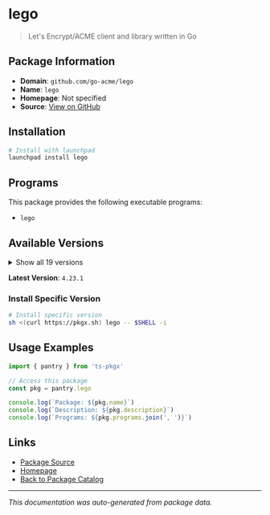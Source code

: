 # lego

> Let's Encrypt/ACME client and library written in Go

## Package Information

- **Domain**: `github.com/go-acme/lego`
- **Name**: `lego`
- **Homepage**: Not specified
- **Source**: [View on GitHub](https://github.com/pkgxdev/pantry/tree/main/projects/github.com/go-acme/lego/package.yml)

## Installation

```bash
# Install with launchpad
launchpad install lego
```

## Programs

This package provides the following executable programs:

- `lego`

## Available Versions

<details>
<summary>Show all 19 versions</summary>

- `4.23.1`, `4.23.0`, `4.22.2`, `4.22.1`, `4.22.0`
- `4.21.0`, `4.20.4`, `4.20.3`, `4.20.2`, `4.19.2`
- `4.19.1`, `4.19.0`, `4.18.0`, `4.17.4`, `4.17.3`
- `4.16.1`, `4.16.0`, `4.15.0`, `4.14.2`

</details>

**Latest Version**: `4.23.1`

### Install Specific Version

```bash
# Install specific version
sh <(curl https://pkgx.sh) lego -- $SHELL -i
```

## Usage Examples

```typescript
import { pantry } from 'ts-pkgx'

// Access this package
const pkg = pantry.lego

console.log(`Package: ${pkg.name}`)
console.log(`Description: ${pkg.description}`)
console.log(`Programs: ${pkg.programs.join(', ')}`)
```

## Links

- [Package Source](https://github.com/pkgxdev/pantry/tree/main/projects/github.com/go-acme/lego/package.yml)
- [Homepage](#)
- [Back to Package Catalog](../../../package-catalog.md)

---

*This documentation was auto-generated from package data.*
